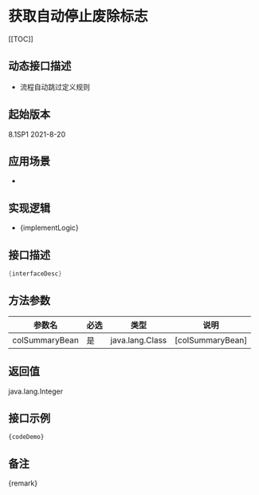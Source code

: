 # 获取自动停止废除标志 

[[TOC]]

## 动态接口描述

- 流程自动跳过定义规则

## 起始版本
8.1SP1
2021-8-20

## 应用场景
- 

## 实现逻辑
- {implementLogic}

## 接口描述
```java
{interfaceDesc}
```
## 方法参数
 参数名 | 必选 | 类型 | 说明 
--- |---|--- |--- 
colSummaryBean|是|java.lang.Class|[colSummaryBean]


## 返回值
java.lang.Integer


## 接口示例
```
{codeDemo}
```

## 备注
{remark}
